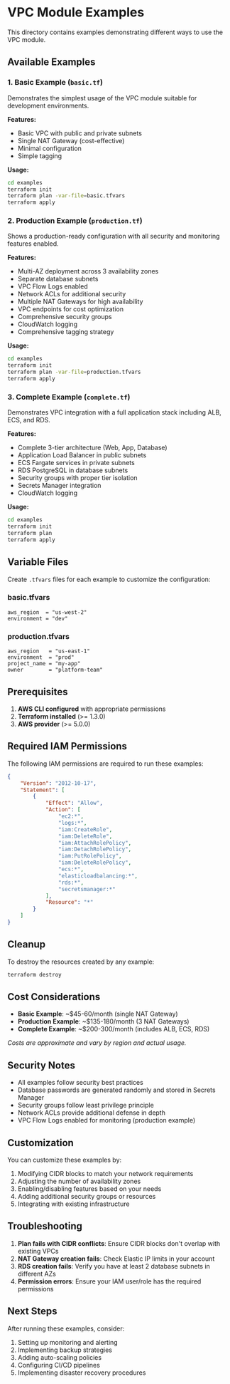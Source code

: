 # VPC Module Examples

This directory contains examples demonstrating different ways to use the VPC module.

## Available Examples

### 1. Basic Example (`basic.tf`)
Demonstrates the simplest usage of the VPC module suitable for development environments.

**Features:**
- Basic VPC with public and private subnets
- Single NAT Gateway (cost-effective)
- Minimal configuration
- Simple tagging

**Usage:**
```bash
cd examples
terraform init
terraform plan -var-file=basic.tfvars
terraform apply
```

### 2. Production Example (`production.tf`)
Shows a production-ready configuration with all security and monitoring features enabled.

**Features:**
- Multi-AZ deployment across 3 availability zones
- Separate database subnets
- VPC Flow Logs enabled
- Network ACLs for additional security
- Multiple NAT Gateways for high availability
- VPC endpoints for cost optimization
- Comprehensive security groups
- CloudWatch logging
- Comprehensive tagging strategy

**Usage:**
```bash
cd examples
terraform init
terraform plan -var-file=production.tfvars
terraform apply
```

### 3. Complete Example (`complete.tf`)
Demonstrates VPC integration with a full application stack including ALB, ECS, and RDS.

**Features:**
- Complete 3-tier architecture (Web, App, Database)
- Application Load Balancer in public subnets
- ECS Fargate services in private subnets
- RDS PostgreSQL in database subnets
- Security groups with proper tier isolation
- Secrets Manager integration
- CloudWatch logging

**Usage:**
```bash
cd examples
terraform init
terraform plan
terraform apply
```

## Variable Files

Create `.tfvars` files for each example to customize the configuration:

### basic.tfvars
```hcl
aws_region  = "us-west-2"
environment = "dev"
```

### production.tfvars
```hcl
aws_region   = "us-east-1"
environment  = "prod"
project_name = "my-app"
owner        = "platform-team"
```

## Prerequisites

1. **AWS CLI configured** with appropriate permissions
2. **Terraform installed** (>= 1.3.0)
3. **AWS provider** (>= 5.0.0)

## Required IAM Permissions

The following IAM permissions are required to run these examples:

```json
{
    "Version": "2012-10-17",
    "Statement": [
        {
            "Effect": "Allow",
            "Action": [
                "ec2:*",
                "logs:*",
                "iam:CreateRole",
                "iam:DeleteRole",
                "iam:AttachRolePolicy",
                "iam:DetachRolePolicy",
                "iam:PutRolePolicy",
                "iam:DeleteRolePolicy",
                "ecs:*",
                "elasticloadbalancing:*",
                "rds:*",
                "secretsmanager:*"
            ],
            "Resource": "*"
        }
    ]
}
```

## Cleanup

To destroy the resources created by any example:

```bash
terraform destroy
```

## Cost Considerations

- **Basic Example**: ~$45-60/month (single NAT Gateway)
- **Production Example**: ~$135-180/month (3 NAT Gateways)
- **Complete Example**: ~$200-300/month (includes ALB, ECS, RDS)

*Costs are approximate and vary by region and actual usage.*

## Security Notes

- All examples follow security best practices
- Database passwords are generated randomly and stored in Secrets Manager
- Security groups follow least privilege principle
- Network ACLs provide additional defense in depth
- VPC Flow Logs enabled for monitoring (production example)

## Customization

You can customize these examples by:

1. Modifying CIDR blocks to match your network requirements
2. Adjusting the number of availability zones
3. Enabling/disabling features based on your needs
4. Adding additional security groups or resources
5. Integrating with existing infrastructure

## Troubleshooting

1. **Plan fails with CIDR conflicts**: Ensure CIDR blocks don't overlap with existing VPCs
2. **NAT Gateway creation fails**: Check Elastic IP limits in your account
3. **RDS creation fails**: Verify you have at least 2 database subnets in different AZs
4. **Permission errors**: Ensure your IAM user/role has the required permissions

## Next Steps

After running these examples, consider:

1. Setting up monitoring and alerting
2. Implementing backup strategies
3. Adding auto-scaling policies
4. Configuring CI/CD pipelines
5. Implementing disaster recovery procedures